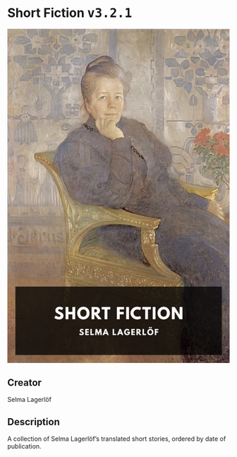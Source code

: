 
# Short Fiction <kbd>v3.2.1</kbd>

<center>
  <img src="./cover-1024.jpg"/>
</center>

## Creator
Selma Lagerlöf

## Description
A collection of Selma Lagerlöf’s translated short stories, ordered by date of publication.
